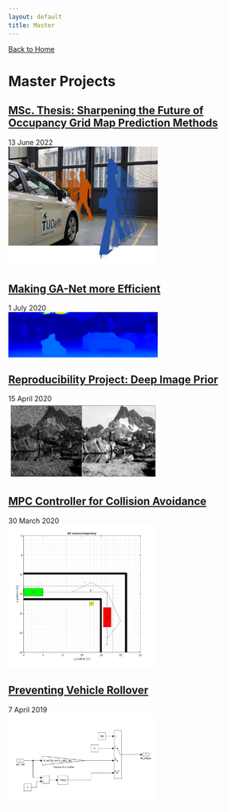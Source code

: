 ```yaml
---
layout: default
title: Master
---
```

[Back to Home](./index.md)
# Master Projects

## [MSc. Thesis: Sharpening the Future of Occupancy Grid Map Prediction Methods](./msthesis.md)
13 June 2022 \
[<img src="/assets/img/motion_prediction.png" alt="ogmpred" width="300"/>](./msthesis.md)

## [Making GA-Net more Efficient](./ganet.md)
1 July 2020 \
[<img src="/assets/img/ganet_res.png" alt="ganet" width="300"/>](./ganet.md)

## [Reproducibility Project: Deep Image Prior](./reproduce.md)
15 April 2020 \
[<img src="/assets/img/reproduced.png" alt="reproduced" width="300"/>](./reproduce.md)

## [MPC Controller for Collision Avoidance](./motionplanning.md)
30 March 2020 \
[<img src="/assets/img/Workspace.jpg" alt="workspace" width="300"/>](./motionplanning.md)

## [Preventing Vehicle Rollover](./vehdynamics.md)
7 April 2019 \
[<img src="/assets/img/Anti_rollbar_simulink.png" alt="vehdyn" width="300"/>](./vehdynamics.md)

